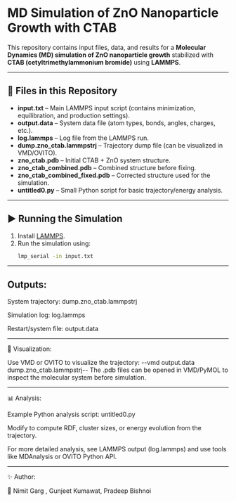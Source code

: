 # MD Simulation of ZnO Nanoparticle Growth with CTAB

This repository contains input files, data, and results for a **Molecular Dynamics (MD) simulation of ZnO nanoparticle growth** stabilized with **CTAB (cetyltrimethylammonium bromide)** using **LAMMPS**.

---

## 📌 Files in this Repository

- **input.txt** – Main LAMMPS input script (contains minimization, equilibration, and production settings).  
- **output.data** – System data file (atom types, bonds, angles, charges, etc.).  
- **log.lammps** – Log file from the LAMMPS run.  
- **dump.zno_ctab.lammpstrj** – Trajectory dump file (can be visualized in VMD/OVITO).  
- **zno_ctab.pdb** – Initial CTAB + ZnO system structure.  
- **zno_ctab_combined.pdb** – Combined structure before fixing.  
- **zno_ctab_combined_fixed.pdb** – Corrected structure used for the simulation.  
- **untitled0.py** – Small Python script for basic trajectory/energy analysis.  

---

## ▶️ Running the Simulation

1. Install [LAMMPS](https://www.lammps.org/).  
2. Run the simulation using:  
   ```bash
   lmp_serial -in input.txt

---

## Outputs:

System trajectory: dump.zno_ctab.lammpstrj

Simulation log: log.lammps

Restart/system file: output.data

---

🔬 Visualization:

Use VMD or OVITO to visualize the trajectory:
 --vmd output.data dump.zno_ctab.lammpstrj--
The .pdb files can be opened in VMD/PyMOL to inspect the molecular system before simulation.

---

📊 Analysis:

Example Python analysis script: untitled0.py

Modify to compute RDF, cluster sizes, or energy evolution from the trajectory.

For more detailed analysis, see LAMMPS output (log.lammps) and use tools like MDAnalysis or OVITO Python API.

---

✨ Author:

👤 Nimit Garg , Gunjeet Kumawat, Pradeep Bishnoi
